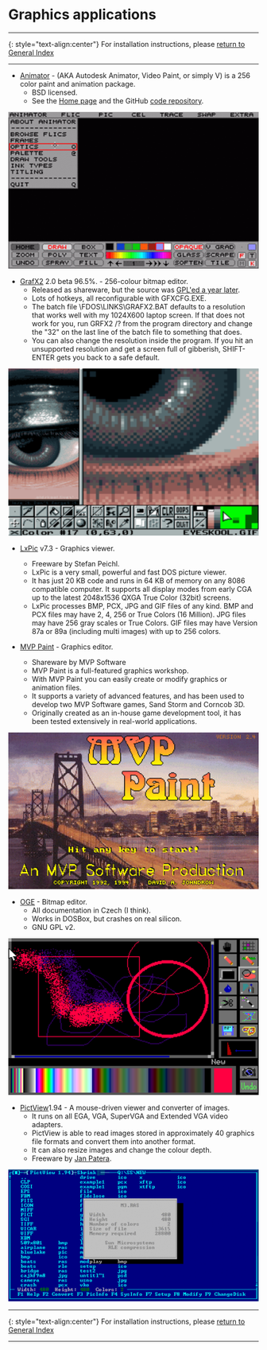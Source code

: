 # Graphics applications

-----

{: style="text-align:center"}
For installation instructions, please [return to General Index](README.md)

-----

+ [Animator](./zip/animator.zip) - (AKA Autodesk Animator, Video Paint, or simply V) is a 256 color paint and animation package.
    + BSD licensed.
    + See the [Home page](http://animatorpro.org) and the GitHub [code repository](https://github.com/AnimatorPro/Animator-Pro). 

![Animator](./imgs/animator.png)

+ [GrafX2](./zip/grafx2.zip) 2.0 beta 96.5%. - 256-colour bitmap editor.
    + Released as shareware, but the source was [GPL'ed a year later](https://web.archive.org/web/20071213221524/http://code.google.com/p/grafx2/wiki/FreeSoftwareRelease).
    + Lots of hotkeys, all reconfigurable with GFXCFG.EXE.
    + The batch file \FDOS\LINKS\GRAFX2.BAT defaults to a resolution that works well with my 1024X600 laptop screen. If that does not work for you, run GRFX2 /? from the program directory and change the "32" on the last line of the batch file to something that does.
    + You can also change the resolution inside the program. If you hit an unsupported resolution and get a screen full of gibberish, SHIFT-ENTER gets you back to a safe default.

![grafx2](./imgs/grafx2.png)

+ [LxPic](./zip/lxpic.zip) v7.3 - Graphics viewer.
    + Freeware by Stefan Peichl.
    + LxPic is a very small, powerful and fast DOS picture viewer.
    + It has just 20 KB code and runs in 64 KB of memory on any 8086 compatible computer. It supports all display modes from early CGA up to the latest 2048x1536 QXGA True Color (32bit) screens.
    + LxPic processes BMP, PCX, JPG and GIF files of any kind. BMP and PCX files may have 2, 4, 256 or True Colors (16 Million). JPG files may have 256 gray scales or True Colors. GIF files may have Version 87a or 89a (including multi images) with up to 256 colors.

+ [MVP Paint](./zip/mvppaint.zip) - Graphics editor.
    + Shareware by MVP Software
    + MVP Paint is a full-featured graphics workshop.
    + With MVP Paint you can easily create or modify graphics or animation files. 
    + It supports a variety of advanced features, and has been used to develop two MVP Software games, Sand Storm and Corncob 3D.
    + Originally created as an in-house game development tool, it has been tested extensively in real-world applications.

![Mvppaint](./imgs/mvppaint.gif)

+ [OGE](./zip/oge.zip) - Bitmap editor.
    + All documentation in Czech (I think).
    + Works in DOSBox, but crashes on real silicon.
    + GNU GPL v2.

![OGE](./imgs/oge.png)

+ [PictView](./zip/pictview.zip)1.94 - A mouse-driven viewer and converter of images.
    + It runs on all EGA, VGA,  SuperVGA and  Extended VGA  video  adapters.
    + PictView is able to read images  stored in approximately  40 graphics file formats and convert them into  another format.
    + It can also resize images and change the colour depth.
    + Freeware by [Jan Patera](http://www.pictview.com).

![PictView](./imgs/pictview.gif)

-----

{: style="text-align:center"}
For installation instructions, please [return to General Index](README.md)

-----
